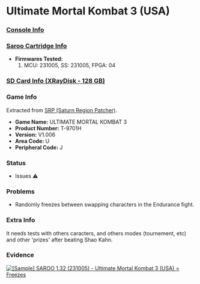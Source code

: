# Ultimate Mortal Kombat 3 (USA)

### [Console Info](../../../../Info/Consoles/VA13/README.md)

### [Saroo Cartridge Info](../../../../Info/Cartridges/RetroGameParadiseStore/1.32F/README.md)

- <b>Firmwares Tested:</b>
  1. MCU: 231005, SS: 231005, FPGA: 04

### [SD Card Info (XRayDisk - 128 GB)](../../../../Info/SdCards/XRayDisk/128GB/fat32/README.md)

### Game Info

Extracted from [SRP (Saturn Region Patcher)](https://segaxtreme.net/resources/saturn-region-patcher.81/download).

- <b>Game Name:</b> ULTIMATE MORTAL KOMBAT 3
- <b>Product Number:</b> T-9701H
- <b>Version:</b> V1.006
- <b>Area Code:</b> U
- <b>Peripheral Code:</b> J

### Status

- Issues :warning:

### Problems

- Randomly freezes between swapping characters in the Endurance fight.

### Extra Info

It needs tests with others caracters, and others modes (tournement, etc) and other 'prizes' after beating Shao Kahn.

### Evidence

[![[Sample] SAROO 1.32 (231005) - Ultimate Mortal Kombat 3 (USA) = Freezes](https://img.youtube.com/vi/X4usmrl2keg/0.jpg)](https://www.youtube.com/watch?v=X4usmrl2keg)
